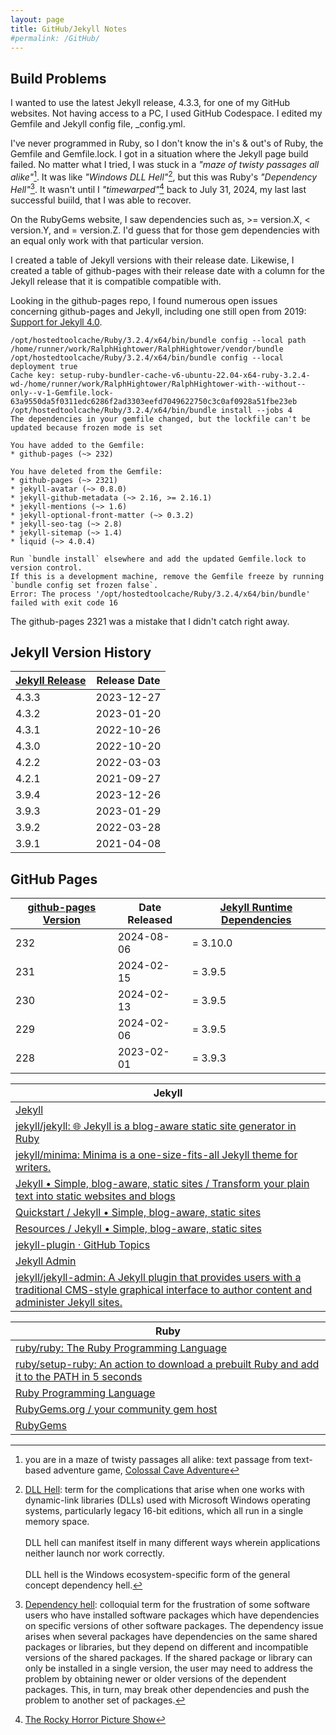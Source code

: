 ```yaml
---
layout: page
title: GitHub/Jekyll Notes
#permalink: /GitHub/
---
```


## Build Problems
I wanted to use the latest Jekyll release, 4.3.3, for one of my GitHub websites. Not having access to a PC, I used GitHub Codespace. I edited my Gemfile and Jekyll config file, _config.yml.

I've never programmed in Ruby, so I don't know the in's & out's of Ruby, the Gemfile and Gemfile.lock. I got in a situation where the Jekyll page build failed. No matter what I tried, I was stuck in a *"maze of twisty passages all alike"*[^10]. It was like *"Windows DLL Hell"*[^11], but this was Ruby's *"Dependency Hell"*[^12]. It wasn't until I *"timewarped"*[^13] back to July 31, 2024, my last last successful buiild, that I was able to recover.

On the RubyGems website, I saw dependencies such as, >= version.X, < version.Y, and = version.Z. I'd guess that for those gem dependencies with an equal only work with that particular version.

I created a table of Jekyll versions with their release date. Likewise, I created a table of github-pages with their release date with a column for the Jekyll release that it is compatible compatible with.

Looking in the github-pages repo, I found numerous open issues concerning github-pages and Jekyll, including one still open from 2019: [Support for Jekyll 4.0](https://github.com/github/pages-gem/issues/651).

```
/opt/hostedtoolcache/Ruby/3.2.4/x64/bin/bundle config --local path /home/runner/work/RalphHightower/RalphHightower/vendor/bundle
/opt/hostedtoolcache/Ruby/3.2.4/x64/bin/bundle config --local deployment true
Cache key: setup-ruby-bundler-cache-v6-ubuntu-22.04-x64-ruby-3.2.4-wd-/home/runner/work/RalphHightower/RalphHightower-with--without--only--v-1-Gemfile.lock-63a9550da5f0311edc6286f2ad3303eefd7049622750c3c0af0928a51fbe23eb
/opt/hostedtoolcache/Ruby/3.2.4/x64/bin/bundle install --jobs 4
The dependencies in your gemfile changed, but the lockfile can't be updated because frozen mode is set

You have added to the Gemfile:
* github-pages (~> 232)

You have deleted from the Gemfile:
* github-pages (~> 2321)
* jekyll-avatar (~> 0.8.0)
* jekyll-github-metadata (~> 2.16, >= 2.16.1)
* jekyll-mentions (~> 1.6)
* jekyll-optional-front-matter (~> 0.3.2)
* jekyll-seo-tag (~> 2.8)
* jekyll-sitemap (~> 1.4)
* liquid (~> 4.0.4)

Run `bundle install` elsewhere and add the updated Gemfile.lock to version control.
If this is a development machine, remove the Gemfile freeze by running `bundle config set frozen false`.
Error: The process '/opt/hostedtoolcache/Ruby/3.2.4/x64/bin/bundle' failed with exit code 16
```

The github-pages 2321 was a mistake that I didn't catch right away.

## Jekyll Version History

| [Jekyll Release](https://github.com/jekyll/jekyll/releases) | Release Date |
|---|---|
| 4.3.3 | 2023-12-27 |
| 4.3.2 | 2023-01-20 |
| 4.3.1 | 2022-10-26 |
| 4.3.0 | 2022-10-20 |
| 4.2.2 | 2022-03-03 |
| 4.2.1 | 2021-09-27 |
| 3.9.4 | 2023-12-26 |
| 3.9.3 | 2023-01-29 |
| 3.9.2 | 2022-03-28 |
| 3.9.1 | 2021-04-08 |

## GitHub Pages

| [github-pages Version](https://rubygems.org/gems/github-pages/versions/232) | Date Released | [Jekyll Runtime Dependencies](https://rubygems.org/gems/github-pages/versions/232) |
|---|---|---|
| 232 | 2024-08-06 | = 3.10.0 |
| 231 | 2024-02-15 | = 3.9.5 |
| 230 | 2024-02-13 | = 3.9.5 |
| 229 | 2024-02-06 | = 3.9.5 |
| 228 | 2023-02-01 | = 3.9.3 |

[^10]: you are in a maze of twisty passages all alike: text passage from text-based adventure game, [Colossal Cave Adventure](https://en.wikipedia.org/wiki/Colossal_Cave_Adventure?wprov=sfla1)
[^11]: [DLL Hell](https://en.wikipedia.org/wiki/DLL_Hell?wprov=sfla1): term for the complications that arise when one works with dynamic-link libraries (DLLs) used with Microsoft Windows operating systems, particularly legacy 16-bit editions, which all run in a single memory space.<br /><br />DLL hell can manifest itself in many different ways wherein applications neither launch nor work correctly.
<br /><br />
DLL hell is the Windows ecosystem-specific form of the general concept dependency hell.
[^12]: [Dependency hell](https://en.wikipedia.org/wiki/Dependency_hell?wprov=sfla1): colloquial term for the frustration of some software users who have installed software packages which have dependencies on specific versions of other software packages.
The dependency issue arises when several packages have dependencies on the same shared packages or libraries, but they depend on different and incompatible versions of the shared packages. If the shared package or library can only be installed in a single version, the user may need to address the problem by obtaining newer or older versions of the dependent packages. This, in turn, may break other dependencies and push the problem to another set of packages.
[^13]: [The Rocky Horror Picture Show](https://en.wikipedia.org/wiki/The_Rocky_Horror_Picture_Show?wprov=sfla1)

| Jekyll |
|---|
| [Jekyll](https://github.com/jekyll) |
| [jekyll/jekyll: :globe_with_meridians: Jekyll is a blog-aware static site generator in Ruby](https://github.com/jekyll/jekyll) |
| [jekyll/minima: Minima is a one-size-fits-all Jekyll theme for writers.](https://github.com/jekyll/minima) |
| [Jekyll • Simple, blog-aware, static sites / Transform your plain text into static websites and blogs](https://jekyllrb.com/) |
| [Quickstart / Jekyll • Simple, blog-aware, static sites](https://jekyllrb.com/docs/) |
| [Resources / Jekyll • Simple, blog-aware, static sites](https://jekyllrb.com/resources/) |
| [jekyll-plugin · GitHub Topics](https://github.com/topics/jekyll-plugin) |
| [Jekyll Admin](https://jekyll.github.io/jekyll-admin/) |
| [jekyll/jekyll-admin: A Jekyll plugin that provides users with a traditional CMS-style graphical interface to author content and administer Jekyll sites.](https://github.com/jekyll/jekyll-admin) |

| Ruby |
|---|
| [ruby/ruby: The Ruby Programming Language](https://github.com/ruby/ruby) |
| [ruby/setup-ruby: An action to download a prebuilt Ruby and add it to the PATH in 5 seconds](https://github.com/ruby/setup-ruby) |
| [Ruby Programming Language](https://www.ruby-lang.org/en/)
| [RubyGems.org / your community gem host](https://rubygems.org/)
| [RubyGems](https://github.com/rubygems) |
